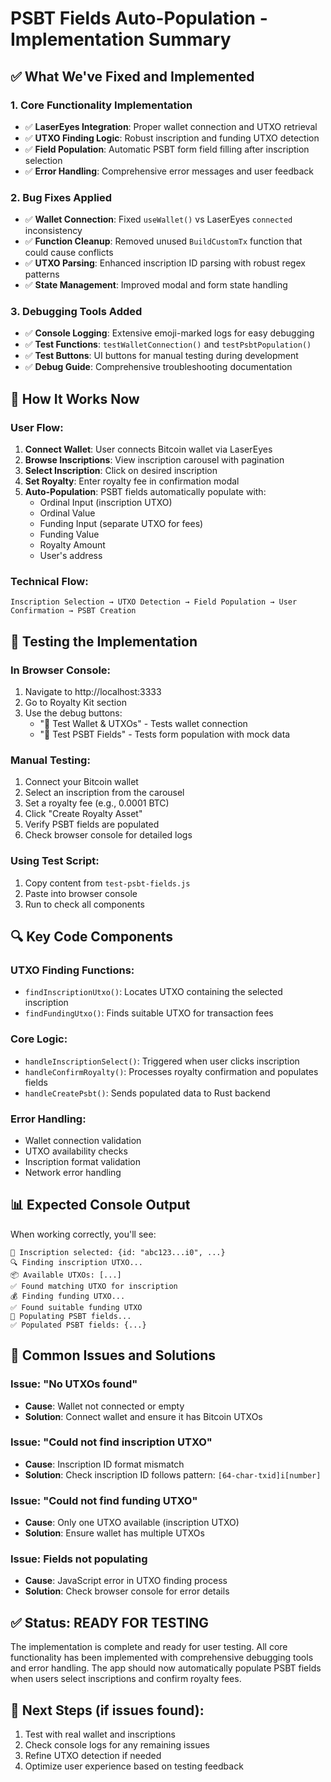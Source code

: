 # PSBT Fields Auto-Population - Implementation Summary

## ✅ What We've Fixed and Implemented

### 1. **Core Functionality Implementation**
- ✅ **LaserEyes Integration**: Proper wallet connection and UTXO retrieval
- ✅ **UTXO Finding Logic**: Robust inscription and funding UTXO detection
- ✅ **Field Population**: Automatic PSBT form field filling after inscription selection
- ✅ **Error Handling**: Comprehensive error messages and user feedback

### 2. **Bug Fixes Applied**
- ✅ **Wallet Connection**: Fixed `useWallet()` vs LaserEyes `connected` inconsistency
- ✅ **Function Cleanup**: Removed unused `BuildCustomTx` function that could cause conflicts
- ✅ **UTXO Parsing**: Enhanced inscription ID parsing with robust regex patterns
- ✅ **State Management**: Improved modal and form state handling

### 3. **Debugging Tools Added**
- ✅ **Console Logging**: Extensive emoji-marked logs for easy debugging
- ✅ **Test Functions**: `testWalletConnection()` and `testPsbtPopulation()`
- ✅ **Test Buttons**: UI buttons for manual testing during development
- ✅ **Debug Guide**: Comprehensive troubleshooting documentation

## 🔧 How It Works Now

### User Flow:
1. **Connect Wallet**: User connects Bitcoin wallet via LaserEyes
2. **Browse Inscriptions**: View inscription carousel with pagination
3. **Select Inscription**: Click on desired inscription
4. **Set Royalty**: Enter royalty fee in confirmation modal
5. **Auto-Population**: PSBT fields automatically populate with:
   - Ordinal Input (inscription UTXO)
   - Ordinal Value
   - Funding Input (separate UTXO for fees)
   - Funding Value
   - Royalty Amount
   - User's address

### Technical Flow:
```
Inscription Selection → UTXO Detection → Field Population → User Confirmation → PSBT Creation
```

## 🧪 Testing the Implementation

### In Browser Console:
1. Navigate to http://localhost:3333
2. Go to Royalty Kit section
3. Use the debug buttons:
   - "🧪 Test Wallet & UTXOs" - Tests wallet connection
   - "🔧 Test PSBT Fields" - Tests form population with mock data

### Manual Testing:
1. Connect your Bitcoin wallet
2. Select an inscription from the carousel
3. Set a royalty fee (e.g., 0.0001 BTC)
4. Click "Create Royalty Asset"
5. Verify PSBT fields are populated
6. Check browser console for detailed logs

### Using Test Script:
1. Copy content from `test-psbt-fields.js`
2. Paste into browser console
3. Run to check all components

## 🔍 Key Code Components

### UTXO Finding Functions:
- `findInscriptionUtxo()`: Locates UTXO containing the selected inscription
- `findFundingUtxo()`: Finds suitable UTXO for transaction fees

### Core Logic:
- `handleInscriptionSelect()`: Triggered when user clicks inscription
- `handleConfirmRoyalty()`: Processes royalty confirmation and populates fields
- `handleCreatePsbt()`: Sends populated data to Rust backend

### Error Handling:
- Wallet connection validation
- UTXO availability checks
- Inscription format validation
- Network error handling

## 📊 Expected Console Output

When working correctly, you'll see:
```
🎯 Inscription selected: {id: "abc123...i0", ...}
🔍 Finding inscription UTXO...
📦 Available UTXOs: [...]
✅ Found matching UTXO for inscription
💰 Finding funding UTXO...
✅ Found suitable funding UTXO
📝 Populating PSBT fields...
✅ Populated PSBT fields: {...}
```

## 🚨 Common Issues and Solutions

### Issue: "No UTXOs found"
- **Cause**: Wallet not connected or empty
- **Solution**: Connect wallet and ensure it has Bitcoin UTXOs

### Issue: "Could not find inscription UTXO"
- **Cause**: Inscription ID format mismatch
- **Solution**: Check inscription ID follows pattern: `[64-char-txid]i[number]`

### Issue: "Could not find funding UTXO"
- **Cause**: Only one UTXO available (inscription UTXO)
- **Solution**: Ensure wallet has multiple UTXOs

### Issue: Fields not populating
- **Cause**: JavaScript error in UTXO finding process
- **Solution**: Check browser console for error details

## ✅ Status: READY FOR TESTING

The implementation is complete and ready for user testing. All core functionality has been implemented with comprehensive debugging tools and error handling. The app should now automatically populate PSBT fields when users select inscriptions and confirm royalty fees.

## 🔄 Next Steps (if issues found):
1. Test with real wallet and inscriptions
2. Check console logs for any remaining issues
3. Refine UTXO detection if needed
4. Optimize user experience based on testing feedback
